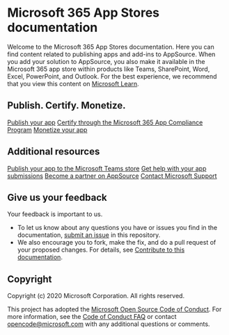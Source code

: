# Microsoft 365 App Stores documentation

Welcome to the Microsoft 365 App Stores documentation. Here you can find content related to publishing apps and add-ins to AppSource. When you add your solution to AppSource, you also make it available in the Microsoft 365 app store within products like Teams, SharePoint, Word, Excel, PowerPoint, and Outlook. For the best experience, we recommend that you view this content on [Microsoft Learn](https://learn.microsoft.com/office/dev/store/submit-to-appsource-via-partner-center).

## Publish. Certify. Monetize.

[Publish your app](https://learn.microsoft.com/marketplace/appsource-overview)
[Certify through the Microsoft 365 App Compliance Program](https://developer.microsoft.com/microsoft-365/app-compliance-program)
[Monetize your app](https://learn.microsoft.com/marketplace/what-is-commercial-marketplace)

## Additional resources

[Publish your app to the Microsoft Teams store](https://learn.microsoft.com/microsoftteams/platform/concepts/deploy-and-publish/appsource/publish)
[Get help with your app submissions](https://learn.microsoft.com/microsoftteams/platform/concepts/deploy-and-publish/appsource/resolve-submission-issues)
[Become a partner on AppSource](https://appsource.microsoft.com/partners)
[Contact Microsoft Support](https://support.microsoft.com/contactus/)

## Give us your feedback

Your feedback is important to us.

* To let us know about any questions you have or issues you find in the documentation, [submit an issue](https://github.com/OfficeDev/office-store-docs/issues) in this repository.  
* We also encourage you to fork, make the fix, and do a pull request of your proposed changes. For details, see [Contribute to this documentation](contributing.md).

## Copyright

Copyright (c) 2020 Microsoft Corporation. All rights reserved.

This project has adopted the [Microsoft Open Source Code of Conduct](https://opensource.microsoft.com/codeofconduct/). For more information, see the [Code of Conduct FAQ](https://opensource.microsoft.com/codeofconduct/faq/) or contact [opencode@microsoft.com](mailto:opencode@microsoft.com) with any additional questions or comments.
